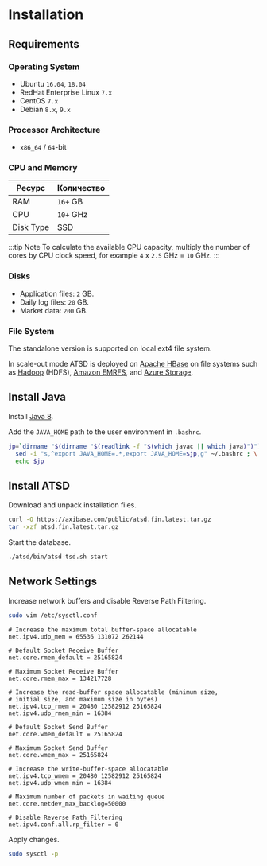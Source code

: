 # Installation

## Requirements

### Operating System

* Ubuntu `16.04`, `18.04`
* RedHat Enterprise Linux `7.x`
* CentOS `7.x`
* Debian `8.x`, `9.x`

### Processor Architecture

* `x86_64` / `64`-bit

### CPU and Memory

| Ресурс | Количество
| --- | :--- |
| RAM | `16+` GB |
| CPU | `10+` GHz |
| Disk Type | SSD |

:::tip Note
To calculate the available CPU capacity, multiply the number of cores by CPU clock speed, for example `4` x `2.5` GHz = `10` GHz.
:::

### Disks

* Application files: `2` GB.
* Daily log files: `20` GB.
* Market data: `200` GB.

### File System

The standalone version is supported on local ext4 file system.

In scale-out mode ATSD is deployed on [Apache HBase](https://hbase.apache.org/) on file systems such as [Hadoop](../installation/cloudera.md) (HDFS), [Amazon EMRFS](../installation/aws-emr-s3.md), and [Azure Storage](../installation/azure-hdinsight.md).

## Install Java

Install [Java 8](../administration/migration/install-java-8.md).

Add the `JAVA_HOME` path to the user environment in `.bashrc`.

```sh
jp=`dirname "$(dirname "$(readlink -f "$(which javac || which java)")")"`; \
  sed -i "s,^export JAVA_HOME=.*,export JAVA_HOME=$jp,g" ~/.bashrc ; \
  echo $jp
```

## Install ATSD

Download and unpack installation files.

```bash
curl -O https://axibase.com/public/atsd.fin.latest.tar.gz
tar -xzf atsd.fin.latest.tar.gz
```

Start the database.

```bash
./atsd/bin/atsd-tsd.sh start
```

## Network Settings

Increase network buffers and disable Reverse Path Filtering.

```bash
sudo vim /etc/sysctl.conf
```

```text
# Increase the maximum total buffer-space allocatable
net.ipv4.udp_mem = 65536 131072 262144

# Default Socket Receive Buffer
net.core.rmem_default = 25165824

# Maximum Socket Receive Buffer
net.core.rmem_max = 134217728

# Increase the read-buffer space allocatable (minimum size,
# initial size, and maximum size in bytes)
net.ipv4.tcp_rmem = 20480 12582912 25165824
net.ipv4.udp_rmem_min = 16384

# Default Socket Send Buffer
net.core.wmem_default = 25165824

# Maximum Socket Send Buffer
net.core.wmem_max = 25165824

# Increase the write-buffer-space allocatable
net.ipv4.tcp_wmem = 20480 12582912 25165824
net.ipv4.udp_wmem_min = 16384

# Maximum number of packets in waiting queue
net.core.netdev_max_backlog=50000

# Disable Reverse Path Filtering
net.ipv4.conf.all.rp_filter = 0
```

Apply changes.

```bash
sudo sysctl -p
```